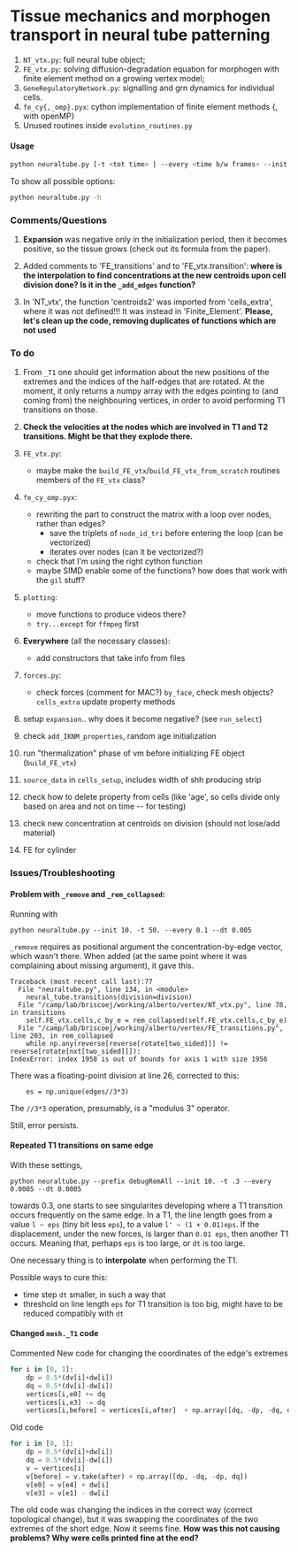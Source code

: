 # Tissue mechanics and morphogen transport in neural tube patterning

1. `NT_vtx.py`: full neural tube object;
2. `FE_vtx.py`: solving diffusion-degradation equation for morphogen with finite element method on a growing vertex model;
3. `GeneRegulatoryNetwork.py`: signalling and grn dynamics for individual cells.
4. `fe_cy{,_omp}.pyx`: cython implementation of finite element methods {, with openMP} 
5. Unused routines inside `evolution_routines.py`

#### Usage

```bash
python neuraltube.py [-t <tot time> | --every <time b/w frames> --init <initialization time --dt <time step>]
```

To show all possible options:
```bash
python neuraltube.py -h
```


### Comments/Questions

1. **Expansion** was negative only in the initialization period, then it becomes positive, so the tissue grows (check out its formula from the paper).

2. Added comments to 'FE_transitions' and to 'FE_vtx.transition': **where is the interpolation to find concentrations at the new centroids upon cell division done? Is it in the `_add_edges` function?**

3. In 'NT_vtx', the function 'centroids2' was imported from 'cells_extra', where it was not defined!!! It was instead in 'Finite_Element'. **Please, let's clean up the code, removing duplicates of functions which are not used**



### To do

1. From `_T1` one should get information about the new positions of the extremes and the indices of the half-edges that are rotated. At the moment, it only returns a numpy array with the edges pointing to (and coming from) the neighbouring vertices, in order to avoid performing T1 transitions on those.

1. **Check the velocities at the nodes which are involved in T1 and T2 transitions. Might be that they explode there.**

1. `FE_vtx.py`:
	- maybe make the `build_FE_vtx`/`build_FE_vtx_from_scratch` routines members of the `FE_vtx` class?

2. `fe_cy_omp.pyx`:
	- rewriting the part to construct the matrix with a loop over nodes, rather than edges?
		- save the triplets of `node_id_tri` before entering the loop (can be vectorized)
		- iterates over nodes (can it be vectorized?)
	- check that I'm using the right cython function
	- maybe SIMD enable some of the functions? how does that work with the `gil` stuff?

3. `plotting`:
	- move functions to produce videos there?
	- `try...except` for `ffmpeg` first

6. **Everywhere** (all the necessary classes):
	- add constructors that take info from files

1. `forces.py`:
	- check forces (comment for MAC?) `by_face`, check mesh objects? `cells_extra` update property methods

2. setup `expansion`.. why does it become negative? (see `run_select`)

3. check `add_IKNM_properties`, random age initialization

4. run "thermalization" phase of vm before initializing FE object (`build_FE_vtx`)

5. `source_data` in `cells_setup`, includes width of shh producing strip

6. check how to delete property from cells (like 'age', so cells divide only based on area and not on time -- for testing)

7. check new concentration at centroids on division (should not lose/add material)

8. FE for cylinder


### Issues/Troubleshooting

#### Problem with `_remove` and `_rem_collapsed`:

Running with
```
python neuraltube.py --init 10. -t 50. --every 0.1 --dt 0.005
```

`_remove` requires as positional argument the concentration-by-edge vector, which wasn't there. When added (at the same point where it was complaining about missing argument), it gave this.
```
Traceback (most recent call last):77
  File "neuraltube.py", line 134, in <module>
    neural_tube.transitions(division=division)
  File "/camp/lab/briscoej/working/alberto/vertex/NT_vtx.py", line 78, in transitions
    self.FE_vtx.cells,c_by_e = rem_collapsed(self.FE_vtx.cells,c_by_e)
  File "/camp/lab/briscoej/working/alberto/vertex/FE_transitions.py", line 203, in rem_collapsed
    while np.any(reverse[reverse[rotate[two_sided]]] != reverse[rotate[nxt[two_sided]]]):
IndexError: index 1958 is out of bounds for axis 1 with size 1956
```
There was a floating-point division at line 26, corrected to this:
```
    es = np.unique(edges//3*3)
```
The `//3*3` operation, presumably, is a "modulus 3" operator.

Still, error persists.


#### Repeated T1 transitions on same edge

With these settings,
```
python neuraltube.py --prefix debugRemAll --init 10. -t .3 --every 0.0005 --dt 0.0005
```
towards 0.3, one starts to see singularites developing where a T1 transition occurs frequently on the same edge.
In a T1, the line length goes from a value `l ~ eps` (tiny bit less `eps`), to a value `l' ~ (1 + 0.01)eps`. If the displacement, under the new forces, is larger than `0.01 eps`, then another T1 occurs.
Meaning that, perhaps `eps` is too large, or `dt` is too large.

One necessary thing is to **interpolate** when performing the T1.

Possible ways to cure this:
- time step `dt` smaller, in such a way that
- threshold on line length `eps` for T1 transition is too big, might have to be reduced compatibly with `dt`


#### Changed `mesh._T1` code

Commented 
New code for changing the coordinates of the edge's extremes
```python
for i in [0, 1]:
    dp = 0.5*(dv[i]+dw[i])
    dq = 0.5*(dv[i]-dw[i])
    vertices[i,e0] += dq
    vertices[i,e3] -= dq
    vertices[i,before] = vertices[i,after]  + np.array([dq, -dp, -dq, dp])
```

Old code
```python
for i in [0, 1]:
    dp = 0.5*(dv[i]+dw[i])
    dq = 0.5*(dv[i]-dw[i])
    v = vertices[i]
    v[before] = v.take(after) + np.array([dp, -dq, -dp, dq])
    v[e0] = v[e4] + dw[i]
    v[e3] = v[e1] - dw[i]
```

The old code was changing the indices in the correct way (correct topological change), but it was swapping the coordinates of the two extremes of the short edge. Now it seems fine. **How was this not causing problems? Why were cells printed fine at the end?**